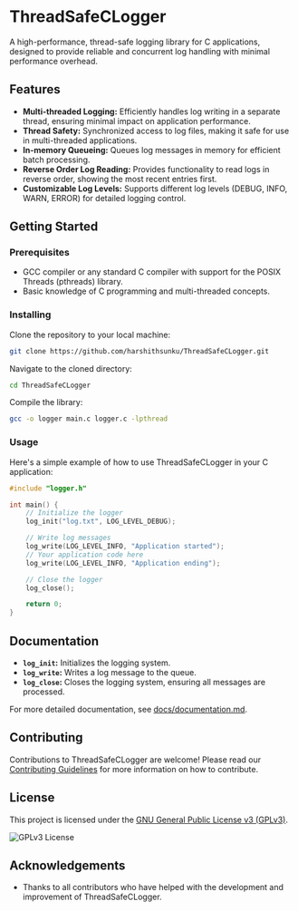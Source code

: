 # ThreadSafeCLogger

A high-performance, thread-safe logging library for C applications, designed to provide reliable and concurrent log handling with minimal performance overhead.

## Features

- **Multi-threaded Logging:** Efficiently handles log writing in a separate thread, ensuring minimal impact on application performance.
- **Thread Safety:** Synchronized access to log files, making it safe for use in multi-threaded applications.
- **In-memory Queueing:** Queues log messages in memory for efficient batch processing.
- **Reverse Order Log Reading:** Provides functionality to read logs in reverse order, showing the most recent entries first.
- **Customizable Log Levels:** Supports different log levels (DEBUG, INFO, WARN, ERROR) for detailed logging control.

## Getting Started

### Prerequisites

- GCC compiler or any standard C compiler with support for the POSIX Threads (pthreads) library.
- Basic knowledge of C programming and multi-threaded concepts.

### Installing

Clone the repository to your local machine:

```bash
git clone https://github.com/harshithsunku/ThreadSafeCLogger.git
```

Navigate to the cloned directory:

```bash
cd ThreadSafeCLogger
```

Compile the library:

```bash
gcc -o logger main.c logger.c -lpthread
```

### Usage

Here's a simple example of how to use ThreadSafeCLogger in your C application:

```c
#include "logger.h"

int main() {
    // Initialize the logger
    log_init("log.txt", LOG_LEVEL_DEBUG);

    // Write log messages
    log_write(LOG_LEVEL_INFO, "Application started");
    // Your application code here
    log_write(LOG_LEVEL_INFO, "Application ending");

    // Close the logger
    log_close();

    return 0;
}
```

## Documentation

- **`log_init`:** Initializes the logging system.
- **`log_write`:** Writes a log message to the queue.
- **`log_close`:** Closes the logging system, ensuring all messages are processed.

For more detailed documentation, see [docs/documentation.md](docs/documentation.md).

## Contributing

Contributions to ThreadSafeCLogger are welcome! Please read our [Contributing Guidelines](CONTRIBUTING.md) for more information on how to contribute.

## License

This project is licensed under the [GNU General Public License v3 (GPLv3)](LICENSE).

![GPLv3 License](https://img.shields.io/badge/License-GPLv3-blue.svg)


## Acknowledgements

- Thanks to all contributors who have helped with the development and improvement of ThreadSafeCLogger.
